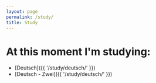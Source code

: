 ```yaml
---
layout: page
permalink: /study/
title: Study
---
```


# At this moment I'm studying:

* [Deutsch]({{ '/study/deutsch/' }})
* [Deutsch - Zwei]({{ '/study/deutsch/' }})
